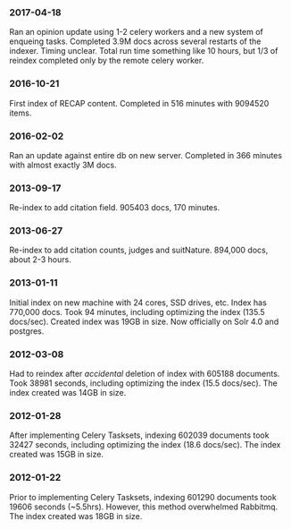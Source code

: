 ### 2017-04-18
Ran an opinion update using 1-2 celery workers and a new system of enqueing tasks. Completed 3.9M docs across several restarts of the indexer. Timing unclear. Total run time something like 10 hours, but 1/3 of reindex completed only by the remote celery worker.  

### 2016-10-21
First index of RECAP content. Completed in 516 minutes with 9094520 items.

### 2016-02-02
Ran an update against entire db on new server. Completed in 366 minutes with
almost exactly 3M docs.

### 2013-09-17
Re-index to add citation field. 905403 docs, 170 minutes.

### 2013-06-27
Re-index to add citation counts, judges and suitNature. 894,000 docs, about
2-3 hours.

### 2013-01-11
Initial index on new machine with 24 cores, SSD drives, etc. Index has 770,000
docs. Took 94 minutes, including optimizing the index  (135.5 docs/sec).
Created index was 19GB in size. Now officially on Solr 4.0 and postgres.

### 2012-03-08
Had to reindex after *accidental* deletion of index with 605188 documents.
Took 38981 seconds, including optimizing the index (15.5 docs/sec). The index
created was 14GB in size.

### 2012-01-28
After implementing Celery Tasksets, indexing 602039 documents took 32427 seconds,
including optimizing the index (18.6 docs/sec). The index created was 15GB in size.

### 2012-01-22
Prior to implementing Celery Tasksets, indexing 601290 documents took 19606
seconds (~5.5hrs). However, this method overwhelmed Rabbitmq. The index created
was 18GB in size.
